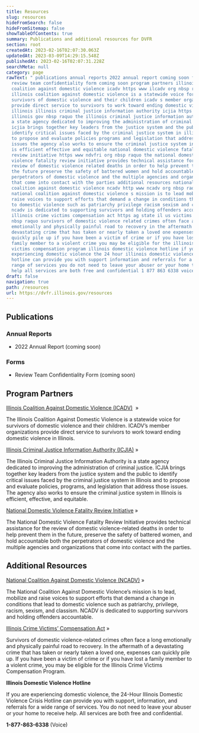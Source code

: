 ```yaml
---
title: Resources
slug: resources
hideFromSearch: false
hideFromSitemap: false
showTableOfContents: true
summary: Publications and additional resources for DVFR
section: root
createdAt: 2023-02-16T02:07:30.063Z
updatedAt: 2023-03-09T14:29:15.548Z
publishedAt: 2023-02-16T02:07:31.228Z
searchMeta: null
category: page
rawText: " publications annual reports 2022 annual report coming soon forms
  review team confidentiality form coming soon program partners illinois
  coalition against domestic violence icadv https www ilcadv org nbsp raquo the
  illinois coalition against domestic violence is a statewide voice for
  survivors of domestic violence and their children icadv s member organizations
  provide direct service to survivors to work toward ending domestic violence in
  illinois illinois criminal justice information authority icjia https icjia
  illinois gov nbsp raquo the illinois criminal justice information authority is
  a state agency dedicated to improving the administration of criminal justice
  icjia brings together key leaders from the justice system and the public to
  identify critical issues faced by the criminal justice system in illinois and
  to propose and evaluate policies programs and legislation that address those
  issues the agency also works to ensure the criminal justice system in illinois
  is efficient effective and equitable national domestic violence fatality
  review initiative https www ndvfri org nbsp raquo the national domestic
  violence fatality review initiative provides technical assistance for the
  review of domestic violence related deaths in order to help prevent them in
  the future preserve the safety of battered women and hold accountable both the
  perpetrators of domestic violence and the multiple agencies and organizations
  that come into contact with the parties additional resources national
  coalition against domestic violence ncadv http www ncadv org nbsp raquo the
  national coalition against domestic violence s mission is to lead mobilize and
  raise voices to support efforts that demand a change in conditions that lead
  to domestic violence such as patriarchy privilege racism sexism and classism
  ncadv is dedicated to supporting survivors and holding offenders accountable
  illinois crime victims compensation act https ag state il us victims cvc html
  nbsp raquo survivors of domestic violence related crimes often face a long
  emotionally and physically painful road to recovery in the aftermath of a
  devastating crime that has taken or nearly taken a loved one expenses can
  quickly pile up if you have been a victim of crime or if you have lost a
  family member to a violent crime you may be eligible for the illinois crime
  victims compensation program illinois domestic violence hotline if you are
  experiencing domestic violence the 24 hour illinois domestic violence crisis
  hotline can provide you with support information and referrals for a wide
  range of services you do not need to leave your abuser or your home to receive
  help all services are both free and confidential 1 877 863 6338 voice "
draft: false
navigation: true
path: /resources
url: https://dvfr.illinois.gov/resources
---
```


## Publications

### Annual Reports

- 2022 Annual Report (coming soon)

### Forms

- Review Team Confidentiality Form (coming soon)

## Program Partners

[Illinois Coalition Against Domestic Violence (ICADV)](https://www.ilcadv.org) &nbsp;&raquo;

The Illinois Coalition Against Domestic Violence is a statewide voice for survivors of domestic violence and their children. ICADV’s member organizations provide direct service to survivors to work toward ending domestic violence in Illinois. 

[Illinois Criminal Justice Information Authority (ICJIA)](https://icjia.illinois.gov)&nbsp;&raquo;

The Illinois Criminal Justice Information Authority is a state agency dedicated to improving the administration of criminal justice. ICJIA brings together key leaders from the justice system and the public to identify critical issues faced by the criminal justice system in Illinois and to propose and evaluate policies, programs, and legislation that address those issues. The agency also works to ensure the criminal justice system in Illinois is efficient, effective, and equitable.

[National Domestic Violence Fatality Review Initiative](https://www.ndvfri.org)&nbsp;&raquo;

The National Domestic Violence Fatality Review Initiative provides technical assistance for the review of domestic violence-related deaths in order to help prevent them in the future, preserve the safety of battered women, and hold accountable both the perpetrators of domestic violence and the multiple agencies and organizations that come into contact with the parties.	

## Additional Resources

[National Coalition Against Domestic Violence (NCADV)](http://www.ncadv.org/)&nbsp;&raquo;

The National Coalition Against Domestic Violence’s mission is to lead, mobilize and raise voices to support efforts that demand a change in conditions that lead to domestic violence such as patriarchy, privilege, racism, sexism, and classism. NCADV is dedicated to supporting survivors and holding offenders accountable. 

[Illinois Crime Victims’ Compensation Act](https://ag.state.il.us/victims/cvc.html)&nbsp;&raquo;

Survivors of domestic violence-related crimes often face a long emotionally and physically painful road to recovery. In the aftermath of a devastating crime that has taken or nearly taken a loved one, expenses can quickly pile up. If you have been a victim of crime or if you have lost a family member to a violent crime, you may be eligible for the Illinois Crime Victims Compensation Program. 

**Illinois Domestic Violence Hotline**  

If you are experiencing domestic violence, the 24-Hour Illinois Domestic Violence Crisis Hotline can provide you with support, information, and referrals for a wide range of services. You do not need to leave your abuser or your home to receive help. All services are both free and confidential.  

**1-877-863-6338** (Voice) 

